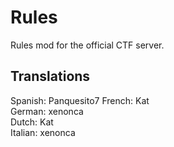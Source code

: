 # Rules

Rules mod for the official CTF server.  

## Translations
Spanish: Panquesito7
French: Kat  
German: xenonca  
Dutch: Kat  
Italian: xenonca  
